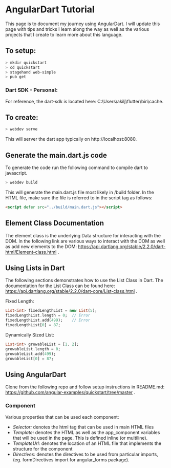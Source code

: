 # AngularDart Tutorial 

This page is to document my journey using AngularDart. I will update this page with tips and tricks I learn along the way as well as the various projects that I create to learn more about this language.

## To setup: 
```bash
> mkdir quickstart
> cd quickstart
> stagehand web-simple
> pub get
```

### Dart SDK - Personal:
For reference, the dart-sdk is located here: C:\Users\akilj\flutter\bin\cache.

## To create: 
```bash
> webdev serve
```
This will server the dart app typically on http://localhost:8080.


## Generate the main.dart.js code
To generate the code run the following command to compile dart to javascript.
```bash
> webdev build
```

This will generate the main.dart.js file most likely in /build folder. In the HTML file, make sure the file is referred to in the script tag as follows:
```html
<script defer src="../build/main.dart.js"></script>
```

## Element Class Documentation
The element class is the underlying Data structure for interacting with the DOM. In the following link are various ways to interact with the DOM as well as add new elements to the DOM: https://api.dartlang.org/stable/2.2.0/dart-html/Element-class.html .

## Using Lists in Dart
The following sections demonstrates how to use the List Class in Dart. The documentation for the List Class can be found here: https://api.dartlang.org/stable/2.2.0/dart-core/List-class.html .

Fixed Length:
```dart
List<int> fixedLengthList = new List(5);
fixedLengthList.length = 0;  // Error
fixedLengthList.add(499);    // Error
fixedLengthList[0] = 87;
```

Dynamically Sized List:
```dart
List<int> growableList = [1, 2];
growableList.length = 0;
growableList.add(499);
growableList[0] = 87;
```

## Using AngularDart
Clone from the following repo and follow setup instructions in README.md: https://github.com/angular-examples/quickstart/tree/master .

### Component
Various properties that can be used each component:
- <em>Selector:</em>  denotes the html tag that can be used in main HTML files
- <em>Template:</em> denotes the HTML as well as the app_component variables that will be used in the page. This is defined inline (or multiline).
- <em>TemplateUrl:</em> denotes the location of an HTML file that implements the structure for the component
- <em>Directives: </em>denotes the directives to be used from particular imports, (eg. formDirectives import for angular_forms package).

